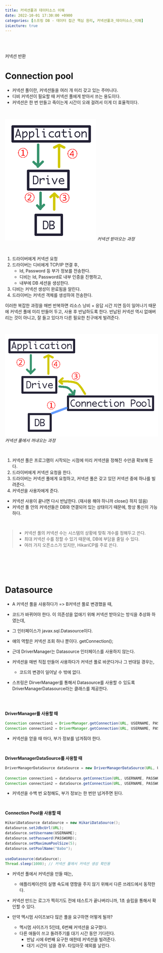```yaml
---
title: 커넥션풀과 데이터소스 이해
date: 2022-10-01 17:30:00 +0900
categories: [스프링 DB - 데이터 접근 핵심 원리, 커넥션풀과_데이터소스_이해]
isLecture: true
---
```


<br/>
<br/>
<br/>커넥션 반환
<br/>

# Connection pool

- 커넥션 풀이란, 커넥션들을 여러 개 미리 갖고 있는 주머니다.
- 디비 커넥션이 필요할 때 커넥션 풀에게 받아서 쓰는 용도이다.
- 커넥션은 한 번 만들고 죽이는게 시간이 오래 걸려서 이게 더 효율적이다.

<br/>

![img-description](assets/img/lecture/db1/connection.png)
_커넥션 받아오는 과정_

<br/>

1. 드라이버에게 커넥션 요청
2. 드라이버는 디비에게 TCP/IP 연결 후,
   - Id, Password 등 부가 정보를 전송한다.
   - 디비는 Id, Password로 내부 인증을 진행하고,
   - 내부에 DB 세션을 생성한다.
3. 디비는 커넥션 생성이 완료됨을 알린다.
4. 드라이버는 커넥션 객체를 생성하여 전송한다.

이러한 복잡한 과정을 매번 반복하면 리소스 낭비 + 응답 시간 지연 등이 일어나기 때문에 커넥션 풀에 미리 만들어 두고, 사용 후 반납하도록 한다.
반납된 커넥션 역시 없애버리는 것이 아니고, 잘 들고 있다가 다른 필요한 친구에게 빌려준다.

<br/>

![img-description](assets/img/lecture/db1/connection_pool.png)
_커넥션 풀에서 꺼내오는 과정_

<br/>

1. 커넥션 풀은 프로그램이 시작되는 시점에 미리 커넥션을 정해진 수만큼 확보해 둔다.
2. 드라이버에게 커넥션 요청을 한다.
3. 드라이버는 커넥션 풀에게 요청하고, 커넥션 풀은 갖고 있던 커넥션 중에 하나를 빌려준다.
4. 커넥션을 사용자에게 준다.
- 커넥션 사용이 끝나면 다시 반납한다. (재사용 해야 하니까 close() 하지 않음)
- 커넥션 풀 안의 커넥션들은 DB와 연결되어 있는 상태이기 때문에, 항상 통신이 가능하다.

<br/>


> - 커넥션 풀의 커넥션 수는 시스템의 상황에 맞춰 개수를 정해두고 쓴다.
> - 최대 커넥션 수를 정할 수 있기 때문에, DB에 부담을 줄일 수 있다.
> - 여러 가지 오픈소스가 있지만, HikariCP를 주로 쓴다.

<br/>
<br/>
<br/>
<br/>


# Datasource

- A 커넥션 풀을 사용하다가 => B커넥션 풀로 변경했을 때,
- 코드가 바뀌어야 한다. 이 의존성을 없애기 위해 커넥션 받아오는 방식을 추상화 하였는데,
- 그 인터페이스가 javax.sql.Datasource이다.
- 얘의 역할은 커넥션 조회 하나 뿐이다. getConnection();

- 근데 DriverManager는 Datasource 인터페이스를 사용하지 않는다.
- 커넥션을 매번 직접 만들어 사용하다가 커넥션 풀로 바꾼다거나 그 반대일 경우는,
  - 코드의 변경이 일어날 수 밖에 없다.
- 스프링은 DirverManager를 통해서 Datasource를 사용할 수 있도록 DriverManagerDatasource라는 클래스를 제공한다.

<br/>
<br/>

**DriverManager를 사용할 때**
```java
Connection connection1 = DriverManager.getConnection(URL, USERNAME, PASSWORD);
Connection connection2 = DriverManager.getConnection(URL, USERNAME, PASSWORD);
```
- 커넥션을 얻을 때 마다, 부가 정보를 넘겨줘야 한다.

<br/>

**DriverManagerDataSource를 사용할 때**
```java
DriverManagerDataSource dataSource = new DriverManagerDataSource(URL, USERNAME, PASSWORD);

Connection connection1 = dataSource.getConnection(URL, USERNAME, PASSWORD);
Connection connection2 = dataSource.getConnection(URL, USERNAME, PASSWORD);
```
- 커넥션을 수백 번 요청해도, 부가 정보는 한 번만 넘겨주면 된다.

<br/>

**Connection Pool을 사용할 때**
```java
HikariDataSource dataSource = new HikariDataSource();
dataSource.setJdbcUrl(URL);
dataSource.setUsername(USERNAME);
dataSource.setPassword(PASSWORD);
dataSource.setMaximumPoolSize(5);
dataSource.setPoolName("Babo");

useDatasource(dataSource);
Thread.sleep(1000); // 커넥션 풀에서 커넥션 생성 확인용
```

- 커넥션 풀에서 커넥션을 만들 때는,
  - 애플리케이션의 실행 속도에 영향을 주지 않기 위해서 다른 쓰레드에서 동작한다.
- 커넥션 만드는 로그가 찍히기도 전에 테스트가 끝나버리니까, 1초 슬립을 통해서 확인할 수 있다.

- 만약 멕시멈 사이즈보다 많은 풀을 요구하면 어떻게 될까?
  - 멕시멈 사이즈가 5인데, 6번째 커넥션을 요구했다.
  - 다른 애들이 쓰고 돌려주기를 대기 시간 동안 기다린다.
    - 반납 시에 6번째 요구한 애한테 커넥션을 빌려준다.
    - 대기 시간이 넘을 경우. 타임아웃 예외를 날린다.






<br/>
<br/>
<br/>
<br/>
